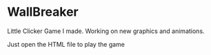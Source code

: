 # WallBreaker
Little Clicker Game I made. Working on new graphics and animations. 


Just open the HTML file to play the game
